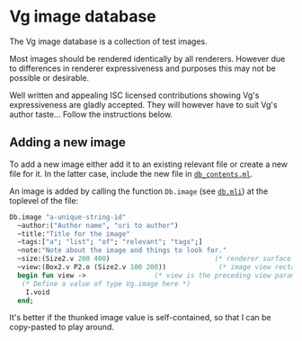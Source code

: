 # Vg image database

The Vg image database is a collection of test images. 

Most images should be rendered identically by all renderers. However
due to differences in renderer expressiveness and purposes this may
not be possible or desirable.

Well written and appealing ISC licensed contributions showing Vg's
expressiveness are gladly accepted. They will however have to suit
Vg's author taste... Follow the instructions below.

## Adding a new image

To add a new image either add it to an existing relevant file or
create a new file for it. In the latter case, include the new file in
[`db_contents.ml`](db_contents.ml).

An image is added by calling the function `Db.image` (see [`db.mli`](db.mli))
at the toplevel of the file:

```ocaml
Db.image "a-unique-string-id"                                
  ~author:("Author name", "uri to author")
  ~title:"Title for the image"
  ~tags:["a"; "list"; "of"; "relevant"; "tags";]
  ~note:"Note about the image and things to look for."
  ~size:(Size2.v 200 400)                          (* renderer surface size. *)
  ~view:(Box2.v P2.o (Size2.v 100 200))             (* image view rectangle. *)
  begin fun view ->                 (* view is the preceding view parameter. *)
   (* Define a value of type Vg.image here *)
    I.void
  end;
```

It's better if the thunked image value is self-contained, so that I
can be copy-pasted to play around.


